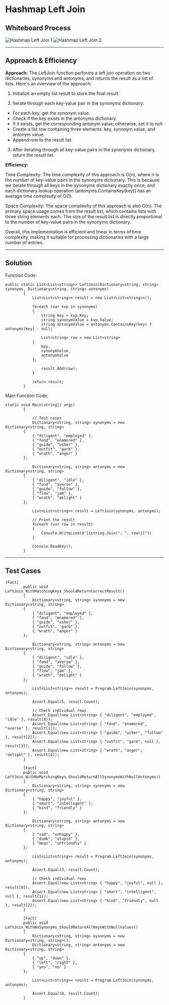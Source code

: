 # Hashmap Left Join

## Whiteboard Process 

![Hashmap Left Join 1](./Assets/Challenge33(1).PNG)
![Hashmap Left Join 2](./Assets/Challenge33(2).PNG)

---

## Approach & Efficiency

**Approach:**
The LeftJoin function performs a left join operation on two dictionaries, synonyms and antonyms, and returns the result as a list of lists. Here's an overview of the approach:

1. Initialize an empty list result to store the final result.

2. Iterate through each key-value pair in the synonyms dictionary:

* For each key, get the synonym value.
* Check if the key exists in the antonyms dictionary.
* If it exists, get the corresponding antonym value; otherwise, set it to null.
* Create a list row containing three elements: key, synonym value, and antonym value.
* Append row to the result list.

3. After iterating through all key-value pairs in the synonyms dictionary, return the result list.

**Efficiency:**

Time Complexity: The time complexity of this approach is O(n), where n is the number of key-value pairs in the synonyms dictionary. This is because we iterate through all keys in the synonyms dictionary exactly once, and each dictionary lookup operation (antonyms.ContainsKey(key)) has an average time complexity of O(1).

Space Complexity: The space complexity of this approach is also O(n). The primary space usage comes from the result list, which contains lists with three string elements each. The size of the result list is directly proportional to the number of key-value pairs in the synonyms dictionary.

Overall, this implementation is efficient and linear in terms of time complexity, making it suitable for processing dictionaries with a large number of entries.

---

## Solution

Function Code:

```shell
public static List<List<string>> LeftJoin(Dictionary<string, string> synonyms, Dictionary<string, string> antonyms)
        {
            List<List<string>> result = new List<List<string>>();

            foreach (var kvp in synonyms)
            {
                string key = kvp.Key;
                string synonymValue = kvp.Value;
                string antonymValue = antonyms.ContainsKey(key) ? antonyms[key] : null;

                List<string> row = new List<string>
            {
                key,
                synonymValue,
                antonymValue
            };

                result.Add(row);
            }

            return result;
        }
```

Main Function Code:

```shell
static void Main(string[] args)
        {

            // Test cases
            Dictionary<string, string> synonyms = new Dictionary<string, string>
        {
            { "diligent", "employed" },
            { "fond", "enamored" },
            { "guide", "usher" },
            { "outfit", "garb" },
            { "wrath", "anger" }
        };

            Dictionary<string, string> antonyms = new Dictionary<string, string>
        {
            { "diligent", "idle" },
            { "fond", "averse" },
            { "guide", "follow" },
            { "flow", "jam" },
            { "wrath", "delight" }
        };

            List<List<string>> result = LeftJoin(synonyms, antonyms);

            // Print the result
            foreach (var row in result)
            {
                Console.WriteLine($"[{string.Join(", ", row)}]");
            }

            Console.ReadKey();
        }
```

---

## Test Cases

```shell
[Fact]
        public void LeftJoin_WithMatchingKeys_ShouldReturnCorrectResult()
        {
            Dictionary<string, string> synonyms = new Dictionary<string, string>
        {
            { "diligent", "employed" },
            { "fond", "enamored" },
            { "guide", "usher" },
            { "outfit", "garb" },
            { "wrath", "anger" }
        };

            Dictionary<string, string> antonyms = new Dictionary<string, string>
        {
            { "diligent", "idle" },
            { "fond", "averse" },
            { "guide", "follow" },
            { "flow", "jam" },
            { "wrath", "delight" }
        };

            List<List<string>> result = Program.LeftJoin(synonyms, antonyms);

            Assert.Equal(5, result.Count);

            // Check individual rows
            Assert.Equal(new List<string> { "diligent", "employed", "idle" }, result[0]);
            Assert.Equal(new List<string> { "fond", "enamored", "averse" }, result[1]);
            Assert.Equal(new List<string> { "guide", "usher", "follow" }, result[2]);
            Assert.Equal(new List<string> { "outfit", "garb", null }, result[3]);
            Assert.Equal(new List<string> { "wrath", "anger", "delight" }, result[4]);
        }

        [Fact]
        public void LeftJoin_WithNoMatchingKeys_ShouldReturnAllSynonymsWithNullAntonyms()
        {
            Dictionary<string, string> synonyms = new Dictionary<string, string>
        {
            { "happy", "joyful" },
            { "smart", "intelligent" },
            { "kind", "friendly" }
        };

            Dictionary<string, string> antonyms = new Dictionary<string, string>
        {
            { "sad", "unhappy" },
            { "dumb", "stupid" },
            { "mean", "unfriendly" }
        };

            List<List<string>> result = Program.LeftJoin(synonyms, antonyms);

            Assert.Equal(3, result.Count);

            // Check individual rows
            Assert.Equal(new List<string> { "happy", "joyful", null }, result[0]);
            Assert.Equal(new List<string> { "smart", "intelligent", null }, result[1]);
            Assert.Equal(new List<string> { "kind", "friendly", null }, result[2]);
        }

        [Fact]
        public void LeftJoin_WithNoSynonyms_ShouldReturnAllKeysWithNullValues()
        {
            Dictionary<string, string> synonyms = new Dictionary<string, string>();
            Dictionary<string, string> antonyms = new Dictionary<string, string>
        {
            { "up", "down" },
            { "left", "right" },
            { "yes", "no" }
        };

            List<List<string>> result = Program.LeftJoin(synonyms, antonyms);

            Assert.Equal(0, result.Count);
        }
```
